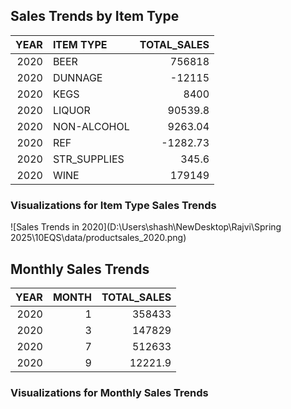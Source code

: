 
## Sales Trends by Item Type
|   YEAR | ITEM TYPE    |   TOTAL_SALES |
|-------:|:-------------|--------------:|
|   2020 | BEER         |     756818    |
|   2020 | DUNNAGE      |     -12115    |
|   2020 | KEGS         |       8400    |
|   2020 | LIQUOR       |      90539.8  |
|   2020 | NON-ALCOHOL  |       9263.04 |
|   2020 | REF          |      -1282.73 |
|   2020 | STR_SUPPLIES |        345.6  |
|   2020 | WINE         |     179149    |
### Visualizations for Item Type Sales Trends
![Sales Trends in 2020](D:\Users\shash\NewDesktop\Rajvi\Spring 2025\10EQS\data/productsales_2020.png)

## Monthly Sales Trends
|   YEAR |   MONTH |   TOTAL_SALES |
|-------:|--------:|--------------:|
|   2020 |       1 |      358433   |
|   2020 |       3 |      147829   |
|   2020 |       7 |      512633   |
|   2020 |       9 |       12221.9 |
### Visualizations for Monthly Sales Trends
